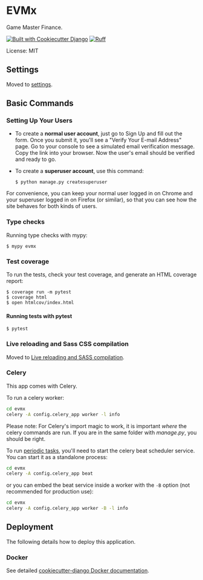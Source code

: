 # EVMx

Game Master Finance.

[![Built with Cookiecutter Django](https://img.shields.io/badge/built%20with-Cookiecutter%20Django-ff69b4.svg?logo=cookiecutter)](https://github.com/cookiecutter/cookiecutter-django/)
[![Ruff](https://img.shields.io/endpoint?url=https://raw.githubusercontent.com/astral-sh/ruff/main/assets/badge/v2.json)](https://github.com/astral-sh/ruff)

License: MIT

## Settings

Moved to [settings](http://cookiecutter-django.readthedocs.io/en/latest/settings.html).

## Basic Commands

### Setting Up Your Users

- To create a **normal user account**, just go to Sign Up and fill out the form. Once
  you submit it, you'll see a "Verify Your E-mail Address" page. Go to your console to
  see a simulated email verification message. Copy the link into your browser. Now the
  user's email should be verified and ready to go.

- To create a **superuser account**, use this command:

      $ python manage.py createsuperuser

For convenience, you can keep your normal user logged in on Chrome and your superuser
logged in on Firefox (or similar), so that you can see how the site behaves for both
kinds of users.

### Type checks

Running type checks with mypy:

    $ mypy evmx

### Test coverage

To run the tests, check your test coverage, and generate an HTML coverage report:

    $ coverage run -m pytest
    $ coverage html
    $ open htmlcov/index.html

#### Running tests with pytest

    $ pytest

### Live reloading and Sass CSS compilation

Moved
to [Live reloading and SASS compilation](https://cookiecutter-django.readthedocs.io/en/latest/developing-locally.html#sass-compilation-live-reloading).

### Celery

This app comes with Celery.

To run a celery worker:

```bash
cd evmx
celery -A config.celery_app worker -l info
```

Please note: For Celery's import magic to work, it is important _where_ the celery
commands are run. If you are in the same folder with _manage.py_, you should be right.

To
run [periodic tasks](https://docs.celeryq.dev/en/stable/userguide/periodic-tasks.html),
you'll need to start the celery beat scheduler service. You can start it as a standalone
process:

```bash
cd evmx
celery -A config.celery_app beat
```

or you can embed the beat service inside a worker with the `-B` option (not recommended
for production use):

```bash
cd evmx
celery -A config.celery_app worker -B -l info
```

## Deployment

The following details how to deploy this application.

### Docker

See
detailed [cookiecutter-django Docker documentation](http://cookiecutter-django.readthedocs.io/en/latest/deployment-with-docker.html).
